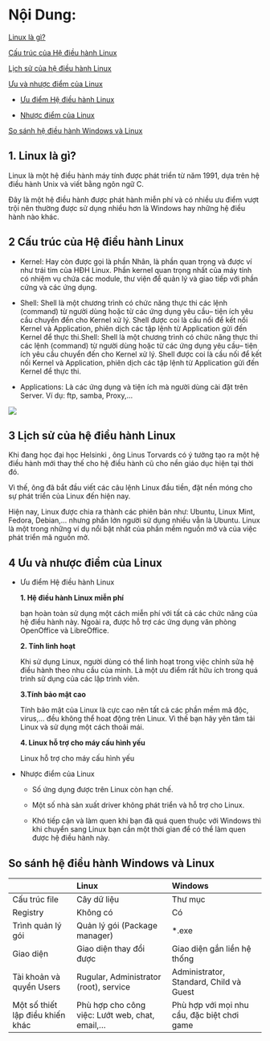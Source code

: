 # Nội Dung:
[Linux là gì?](#1-linux-là-gì)

[Cấu trúc của Hệ điều hành Linux](#2-cấu-trúc-của-hệ-điều-hành-linux)

[Lịch sử của hệ điều hành Linux](#3-lịch-sử-của-hệ-điều-hành-linux)

[Ưu và nhược điểm của Linux]()

   - [Ưu điểm Hệ điều hành Linux](#pragma-line-27)
     
   - [Nhược điểm của Linux](#pragma-line-30)
   
[So sánh hệ điều hành Windows và Linux](#so-sánh-hệ-điều-hành-windows-và-linux)


## 1. Linux là gì? 
Linux là một hệ điều hành máy tính được phát triển từ năm 1991, dựa trên hệ điều hành Unix và viết bằng ngôn ngữ C.

Đây là một hệ điều hành được phát hành miễn phí và có nhiều ưu điểm vượt trội nên thường được sử dụng nhiều hơn là Windows hay những hệ điều hành nào khác.

## 2 Cấu trúc của Hệ điều hành Linux
- Kernel: Hay còn được gọi là phần Nhân, là phần quan trọng và được ví như trái tim của HĐH Linux. Phần kernel quan trọng nhất của máy tính có nhiệm vụ chứa các module, thư viện để quản lý và giao tiếp với phần cứng và các ứng dụng.

- Shell: Shell là một chương trình có chức năng thực thi các lệnh (command) từ người dùng hoặc từ các ứng dụng yêu cầu– tiện ích yêu cầu chuyển đến cho Kernel xử lý. Shell được coi là cầu nối để kết nối Kernel và Application, phiên dịch các tập lệnh từ Application gửi đến Kernel để thực thi.Shell: Shell là một chương trình có chức năng thực thi các lệnh (command) từ người dùng hoặc từ các ứng dụng yêu cầu– tiện ích yêu cầu chuyển đến cho Kernel xử lý. Shell được coi là cầu nối để kết nối Kernel và Application, phiên dịch các tập lệnh từ Application gửi đến Kernel để thực thi.
- Applications: Là các ứng dụng và tiện ích mà người dùng cài đặt trên Server. Ví dụ: ftp, samba, Proxy,…

![](https://vietnix.vn/wp-content/uploads/2022/03/cau-truc-hdh-linux.webp)

## 3 Lịch sử của hệ điều hành Linux
Khi đang học đại học Helsinki , ông Linus Torvards có ý tưởng tạo ra một hệ điều hành mới thay thế cho hệ điều hành cũ cho nền giáo dục hiện tại thời đó.

Vì thế, ông đã bắt đầu viết các câu lệnh Linux đầu tiền, đặt nền móng cho sự phát triển của Linux đến hiện nay.

Hiện nay, Linux được chia ra thành các phiên bản như: Ubuntu, Linux Mint, Fedora, Debian,… nhưng phần lớn người sử dụng nhiều vẫn là Ubuntu. Linux là một trong những ví dụ nổi bật nhất của phần mềm nguồn mở và của việc phát triển mã nguồn mở. 


## 4 Ưu và nhược điểm của Linux
 -  Ưu điểm Hệ điều hành Linux
 
    **1. Hệ điều hành Linux miễn phí**
    
     bạn hoàn toàn sử dụng một cách miễn phí với tất cả các chức năng của hệ điều hành này. Ngoài ra, được hỗ trợ các ứng dụng văn phòng OpenOffice và LibreOffice.
    
        
    **2. Tính linh hoạt**
    
    Khi sử dụng Linux, người dùng có thể linh hoạt trong việc chỉnh sửa hệ điều hành theo nhu cầu của mình. Là một ưu điểm rất hữu ích trong quá trình sử dụng của các lập trình viên.
    
    **3.Tính bảo mật cao**
    
    Tính bảo mật của Linux là cực cao nên tất cả các phần mềm mã độc, virus,… đều không thể hoat động trên Linux. Vì thế bạn hãy yên tâm tải Linux và sử dụng một cách thoải mái.
    
    **4. Linux hỗ trợ cho máy cấu hình yếu**
    
    Linux hỗ trợ cho máy cấu hình yếu
 
 
 - Nhược điểm của Linux
 
    - Số ứng dụng được trên Linux còn hạn chế.
    
    - Một số nhà sản xuất driver không phát triển và hỗ trợ cho Linux.
    
    - Khó tiếp cận và làm quen khi bạn đã quá quen thuộc với Windows thì khi chuyển sang Linux bạn cần một thời gian để có thể làm quen được hệ điều hành này.


## So sánh hệ điều hành Windows và Linux
|           |   Linux        |   Windows        |
|:----------|:----------|:----------|
| Cấu trúc file             |   Cây dữ liệu        |    Thư mục       |
| Registry                  |  Không có         |  Có         |
| Trình quản lý gói         |     Quản lý gói (Package manager)      | *.exe          |
|Giao diện                  |  Giao diện thay đổi được         | Giao diện gắn liền hệ thống          |
|Tài khoản và quyền Users   |   Rugular, Administrator (root), service	   |  Administrator, Standard, Child và Guest       |
|Một số thiết lập điều khiến khác |Phù hợp cho công việc: Lướt web, chat, email,…     |  Phù hợp với mọi nhu cầu, đặc biệt chơi game       |




